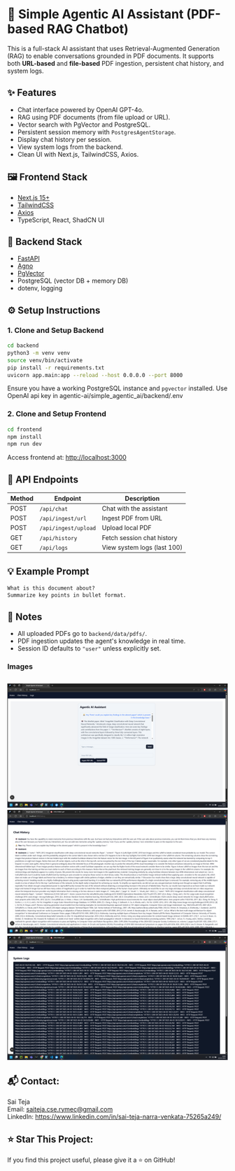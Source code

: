 # 🧠 Simple Agentic AI Assistant (PDF-based RAG Chatbot)

This is a full-stack AI assistant that uses Retrieval-Augmented Generation (RAG) to enable conversations grounded in PDF documents. It supports both **URL-based** and **file-based** PDF ingestion, persistent chat history, and system logs.

## ✨ Features

- Chat interface powered by OpenAI GPT-4o.
- RAG using PDF documents (from file upload or URL).
- Vector search with PgVector and PostgreSQL.
- Persistent session memory with `PostgresAgentStorage`.
- Display chat history per session.
- View system logs from the backend.
- Clean UI with Next.js, TailwindCSS, Axios.

## 🖼️ Frontend Stack

- [Next.js 15+](https://nextjs.org/)
- [TailwindCSS](https://tailwindcss.com/)
- [Axios](https://axios-http.com/)
- TypeScript, React, ShadCN UI

## 🧠 Backend Stack

- [FastAPI](https://fastapi.tiangolo.com/)
- [Agno](https://docs.agno.com/introduction)
- [PgVector](https://github.com/pgvector/pgvector)
- PostgreSQL (vector DB + memory DB)
- dotenv, logging


## ⚙️ Setup Instructions

### 1. Clone and Setup Backend

```bash
cd backend
python3 -m venv venv
source venv/bin/activate
pip install -r requirements.txt
uvicorn app.main:app --reload --host 0.0.0.0 --port 8000
```

Ensure you have a working PostgreSQL instance and `pgvector` installed.
Use OpenAI api key in agentic-ai/simple_agentic_ai/backend/.env 
### 2. Clone and Setup Frontend

```bash
cd frontend
npm install
npm run dev
```

Access frontend at: [http://localhost:3000](http://localhost:3000)

## 🧪 API Endpoints

| Method | Endpoint             | Description                    |
|--------|----------------------|--------------------------------|
| POST   | `/api/chat`          | Chat with the assistant        |
| POST   | `/api/ingest/url`    | Ingest PDF from URL            |
| POST   | `/api/ingest/upload` | Upload local PDF               |
| GET    | `/api/history`       | Fetch session chat history     |
| GET    | `/api/logs`          | View system logs (last 100)    |

## 💡 Example Prompt

```
What is this document about?
Summarize key points in bullet format.
```

## 📌 Notes

- All uploaded PDFs go to `backend/data/pdfs/`.
- PDF ingestion updates the agent's knowledge in real time.
- Session ID defaults to `"user"` unless explicitly set.
### Images 
![Home Page](images/Screenshot-128.png)
![Chat Interaction](images/Screenshot-129.png)
![System Logs](images/Screenshot-130.png)
---

📬 Contact:
----------------------------------------------------
Sai Teja  
Email: saiteja.cse.rymec@gmail.com  
LinkedIn: https://www.linkedin.com/in/sai-teja-narra-venkata-75265a249/

⭐ Star This Project:
----------------------------------------------------
If you find this project useful, please give it a ⭐ on GitHub!
